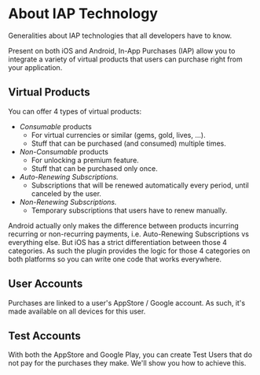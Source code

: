 # About IAP Technology

Generalities about IAP technologies that all developers have to know.

Present on both iOS and Android, In-App Purchases \(IAP\) allow you to integrate a variety of virtual products that users can purchase right from your application.

## Virtual Products

You can offer 4 types of virtual products:

* _Consumable_ products
  * For virtual currencies or similar \(gems, gold, lives, ...\).
  * Stuff that can be purchased \(and consumed\) multiple times.
* _Non-Consumable_ products
  * For unlocking a premium feature.
  * Stuff that can be purchased only once.
* _Auto-Renewing Subscriptions._
  * Subscriptions that will be renewed automatically every period, until canceled by the user.
* _Non-Renewing Subscriptions._
  * Temporary subscriptions that users have to renew manually.

Android actually only makes the difference between products incurring recurring or non-recurring payments, i.e. Auto-Renewing Subscriptions vs everything else. But iOS has a strict differentiation between those 4 categories. As such the plugin provides the logic for those 4 categories on both platforms so you can write one code that works everywhere.

## User Accounts

Purchases are linked to a user's AppStore / Google account. As such, it's made available on all devices for this user.

## Test Accounts

With both the AppStore and Google Play, you can create Test Users that do not pay for the purchases they make. We'll show you how to achieve this.

